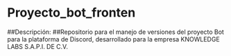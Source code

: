 # Proyecto_bot_fronten
##Descripción:
##Repositorio para el manejo de versiones del proyecto Bot para la plataforma de Discord, desarrollado para la empresa KNOWLEDGE LABS S.A.P.I. DE C.V.
